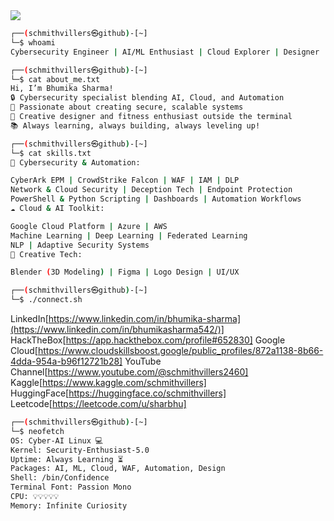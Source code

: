 <img src="https://readme-typing-svg.herokuapp.com?font=Fira+Code&size=25&pause=500&color=1f4379&center=true&vCenter=true&width=800&height=50&lines=Welcome!+I'm+Bhumika+Sharma..." />

```bash
┌──(schmithvillers㉿github)-[~]
└─$ whoami
Cybersecurity Engineer | AI/ML Enthusiast | Cloud Explorer | Designer | Fitness Lover

┌──(schmithvillers㉿github)-[~]
└─$ cat about_me.txt
Hi, I’m Bhumika Sharma!
🔒 Cybersecurity specialist blending AI, Cloud, and Automation
🚀 Passionate about creating secure, scalable systems
🎨 Creative designer and fitness enthusiast outside the terminal
📚 Always learning, always building, always leveling up!

┌──(schmithvillers㉿github)-[~]
└─$ cat skills.txt
🔐 Cybersecurity & Automation:

CyberArk EPM | CrowdStrike Falcon | WAF | IAM | DLP
Network & Cloud Security | Deception Tech | Endpoint Protection
PowerShell & Python Scripting | Dashboards | Automation Workflows
☁️ Cloud & AI Toolkit:

Google Cloud Platform | Azure | AWS
Machine Learning | Deep Learning | Federated Learning
NLP | Adaptive Security Systems
🎨 Creative Tech:

Blender (3D Modeling) | Figma | Logo Design | UI/UX

┌──(schmithvillers㉿github)-[~]
└─$ ./connect.sh
```
LinkedIn[https://www.linkedin.com/in/bhumika-sharma](https://www.linkedin.com/in/bhumikasharma542/)]
HackTheBox[https://app.hackthebox.com/profile#652830]
Google Cloud[https://www.cloudskillsboost.google/public_profiles/872a1138-8b66-4dda-954a-b96f12721b28]
YouTube Channel[https://www.youtube.com/@schmithvillers2460]
Kaggle[https://www.kaggle.com/schmithvillers]
HuggingFace[https://huggingface.co/schmithvillers]
Leetcode[https://leetcode.com/u/sharbhu]



```bash
┌──(schmithvillers㉿github)-[~]
└─$ neofetch
OS: Cyber-AI Linux 💻
Kernel: Security-Enthusiast-5.0
Uptime: Always Learning ⏳
Packages: AI, ML, Cloud, WAF, Automation, Design
Shell: /bin/Confidence
Terminal Font: Passion Mono
CPU: 💡💡💡💡💡
Memory: Infinite Curiosity

```
